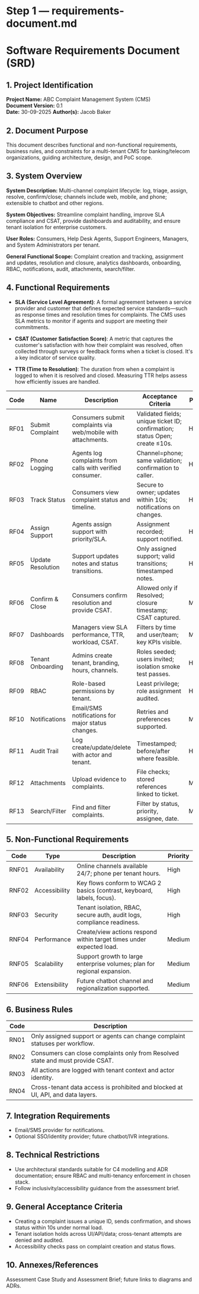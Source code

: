 # Step 1 — requirements-document.md

# Software Requirements Document (SRD)

## 1. Project Identification

**Project Name:** ABC Complaint Management System (CMS)  
**Document Version:** 0.1  
**Date:** 30-09-2025 
**Author(s):** Jacob Baker

## 2. Document Purpose

This document describes functional and non-functional requirements, business rules, and constraints for a multi-tenant CMS for banking/telecom organizations, guiding architecture, design, and PoC scope.

## 3. System Overview

**System Description:** Multi-channel complaint lifecycle: log, triage, assign, resolve, confirm/close; channels include web, mobile, and phone; extensible to chatbot and other regions.  

**System Objectives:** Streamline complaint handling, improve SLA compliance and CSAT, provide dashboards and auditability, and ensure tenant isolation for enterprise customers.  

**User Roles:** Consumers, Help Desk Agents, Support Engineers, Managers, and System Administrators per tenant.

**General Functional Scope:** Complaint creation and tracking, assignment and updates, resolution and closure, analytics dashboards, onboarding, RBAC, notifications, audit, attachments, search/filter.

## 4. Functional Requirements

- **SLA (Service Level Agreement)**: A formal agreement between a service provider and customer that defines expected service standards—such as response times and resolution times for complaints. The CMS uses SLA metrics to monitor if agents and support are meeting their commitments.

- **CSAT (Customer Satisfaction Score)**: A metric that captures the customer's satisfaction with how their complaint was resolved, often collected through surveys or feedback forms when a ticket is closed. It's a key indicator of service quality.

- **TTR (Time to Resolution)**: The duration from when a complaint is logged to when it is resolved and closed. Measuring TTR helps assess how efficiently issues are handled.

| Code | Name | Description | Acceptance Criteria | Priority |
|------|------|-------------|---------------------|----------|
| RF01 | Submit Complaint | Consumers submit complaints via web/mobile with attachments. | Validated fields; unique ticket ID; confirmation; status Open; create ≤10s. | High |
| RF02 | Phone Logging | Agents log complaints from calls with verified consumer. | Channel=phone; same validation; confirmation to caller. | High |
| RF03 | Track Status | Consumers view complaint status and timeline. | Secure to owner; updates within 10s; notifications on changes. | High |
| RF04 | Assign Support | Agents assign support with priority/SLA. | Assignment recorded; support notified. | High |
| RF05 | Update Resolution | Support updates notes and status transitions. | Only assigned support; valid transitions; timestamped notes. | High |
| RF06 | Confirm & Close | Consumers confirm resolution and provide CSAT. | Allowed only if Resolved; closure timestamp; CSAT captured. | Medium |
| RF07 | Dashboards | Managers view SLA performance, TTR, workload, CSAT. | Filters by time and user/team; key KPIs visible. | Medium |
| RF08 | Tenant Onboarding | Admins create tenant, branding, hours, channels. | Roles seeded; users invited; isolation smoke test passes. | High |
| RF09 | RBAC | Role-based permissions by tenant. | Least privilege; role assignment audited. | High |
| RF10 | Notifications | Email/SMS notifications for major status changes. | Retries and preferences supported. | Medium |
| RF11 | Audit Trail | Log create/update/delete with actor and tenant. | Timestamped; before/after where feasible. | High |
| RF12 | Attachments | Upload evidence to complaints. | File checks; stored references linked to ticket. | Medium |
| RF13 | Search/Filter | Find and filter complaints. | Filter by status, priority, assignee, date. | Medium |

## 5. Non-Functional Requirements

| Code | Type | Description | Priority |
|------|------|-------------|----------|
| RNF01 | Availability | Online channels available 24/7; phone per tenant hours. | High |
| RNF02 | Accessibility | Key flows conform to WCAG 2 basics (contrast, keyboard, labels, focus). | High |
| RNF03 | Security | Tenant isolation, RBAC, secure auth, audit logs, compliance readiness. | High |
| RNF04 | Performance | Create/view actions respond within target times under expected load. | Medium |
| RNF05 | Scalability | Support growth to large enterprise volumes; plan for regional expansion. | Medium |
| RNF06 | Extensibility | Future chatbot channel and regionalization supported. | Medium |

## 6. Business Rules

| Code | Description |
|------|-------------|
| RN01 | Only assigned support or agents can change complaint statuses per workflow. |
| RN02 | Consumers can close complaints only from Resolved state and must provide CSAT. |
| RN03 | All actions are logged with tenant context and actor identity. |
| RN04 | Cross-tenant data access is prohibited and blocked at UI, API, and data layers. |

## 7. Integration Requirements

- Email/SMS provider for notifications.
- Optional SSO/identity provider; future chatbot/IVR integrations.

## 8. Technical Restrictions

- Use architectural standards suitable for C4 modelling and ADR documentation; ensure RBAC and multi-tenancy enforcement in chosen stack.
- Follow inclusivity/accessibility guidance from the assessment brief.

## 9. General Acceptance Criteria

- Creating a complaint issues a unique ID, sends confirmation, and shows status within 10s under normal load.
- Tenant isolation holds across UI/API/data; cross-tenant attempts are denied and audited.
- Accessibility checks pass on complaint creation and status flows.

## 10. Annexes/References

Assessment Case Study and Assessment Brief; future links to diagrams and ADRs.
